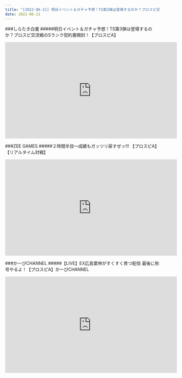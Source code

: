 ```yaml
---
title: "[2022-06-21] 明日イベント＆ガチャ予想！TS第3弾は登場するのか？プロスピ交流戦のSランク契約書開封！【プロスピA】 他"
date: 2022-06-21
---
```

###しらたき白瀧
#####明日イベント＆ガチャ予想！TS第3弾は登場するのか？プロスピ交流戦のSランク契約書開封！【プロスピA】
<iframe width="560" height="315" src="https://www.youtube.com/embed/5_JI6qoQ5k8" frameborder="0" allow="accelerometer; autoplay; clipboard-write; encrypted-media; gyroscope; picture-in-picture" allowfullscreen></iframe>

###ZEE GAMES
#####２時間半目～成績もガッツリ戻すぜッ!!! 【プロスピA】【リアルタイム対戦】
<iframe width="560" height="315" src="https://www.youtube.com/embed/wkTEvirp2n0" frameborder="0" allow="accelerometer; autoplay; clipboard-write; encrypted-media; gyroscope; picture-in-picture" allowfullscreen></iframe>

###かーぴCHANNEL
#####【LIVE】EX広島栗林がすくすく育つ配信 最後に称号やるよ！【プロスピA】かーぴCHANNEL
<iframe width="560" height="315" src="https://www.youtube.com/embed/w3tAJ8CAe-s" frameborder="0" allow="accelerometer; autoplay; clipboard-write; encrypted-media; gyroscope; picture-in-picture" allowfullscreen></iframe>

